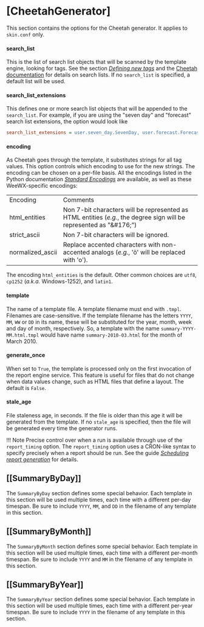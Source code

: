 # [CheetahGenerator]

This section contains the options for the Cheetah generator. It applies
to `skin.conf` only.

#### search_list

This is the list of search list objects that will be scanned by the
template engine, looking for tags. See the section *[Defining new
tags](../../../custom/cheetah-generator/#defining-new-tags)* and the [Cheetah
documentation](https://cheetahtemplate.org/) for details on search
lists. If no `search_list` is specified, a default list will be used.

#### search_list_extensions

This defines one or more search list objects that will be appended to
the `search_list`. For example, if you are using the
"seven day" and "forecast" search list extensions, the option would
look like

``` ini
search_list_extensions = user.seven_day.SevenDay, user.forecast.ForecastVariables
```

#### encoding

As Cheetah goes through the template, it substitutes strings for all tag
values. This option controls which encoding to use for the new strings.
The encoding can be chosen on a per-file basis. All the encodings
listed in the Python documentation [*Standard
Encodings*](https://docs.python.org/3/library/codecs.html#standard-encodings)
are available, as well as these WeeWX-specific encodings:

<table class="indent">
    <tbody>
    <tr class="first_row">
        <td>Encoding</td>
        <td>Comments</td>
    </tr>
    <tr>
        <td class="code first_col">html_entities</td>
        <td>
Non 7-bit characters will be represented as HTML entities (<i>e.g.</i>, the
degree sign will be represented as "<span class="code">&amp;#176;</span>")
        </td>
    </tr>
    <tr>
        <td class="code first_col">strict_ascii</td>
        <td>Non 7-bit characters will be ignored.</td>
    </tr>
    <tr>
        <td class="code first_col">normalized_ascii</td>
        <td>
Replace accented characters with non-accented analogs (<i>e.g.</i>, 'ö' will
be replaced with 'o').
        </td>
    </tr>
    </tbody>
</table>

The encoding `html_entities` is the default. Other common choices are `utf8`,
`cp1252` (*a.k.a.* Windows-1252), and `latin1`.

#### template

The name of a template file. A template filename must end with `.tmpl`.
Filenames are case-sensitive. If the template filename has the letters `YYYY`,
`MM`, `WW` or `DD` in its name, these will be substituted for the year, month,
week and day of month, respectively. So, a template with the name
`summary-YYYY-MM.html.tmpl` would have name `summary-2010-03.html` for the
month of March 2010.

#### generate_once

When set to `True`, the template is processed only on the first
invocation of the report engine service. This feature is useful for
files that do not change when data values change, such as HTML files
that define a layout. The default is `False`.

#### stale_age

File staleness age, in seconds. If the file is older than this age it
will be generated from the template. If no `stale_age` is
specified, then the file will be generated every time the generator
runs.

!!! Note
    Precise control over when a run is available through use of the
    `report_timing` option. The `report_timing` option uses a CRON-like
    syntax to specify precisely when a report should be run. See the guide
    *[Scheduling report generation](../../../custom/report-scheduling)*
    for details.

## [[SummaryByDay]]

The `SummaryByDay` section defines some special behavior. Each
template in this section will be used multiple times, each time with a
different per-day timespan. Be sure to include `YYYY`,
`MM`, and `DD` in the filename of any template in this
section.

## [[SummaryByMonth]]

The `SummaryByMonth` section defines some special behavior. Each
template in this section will be used multiple times, each time with a
different per-month timespan. Be sure to include `YYYY` and
`MM` in the filename of any template in this section.

## [[SummaryByYear]]

The `SummaryByYear` section defines some special behavior. Each
template in this section will be used multiple times, each time with a
different per-year timespan. Be sure to include `YYYY` in the
filename of any template in this section.
